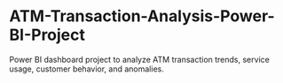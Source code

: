 # ATM-Transaction-Analysis-Power-BI-Project
Power BI dashboard project to analyze ATM transaction trends, service usage, customer behavior, and anomalies.
